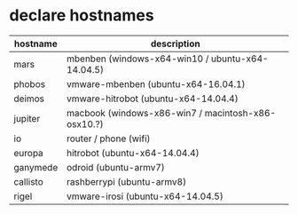 # declare hostnames

| hostname      | description
| ------------- | ------------- 
| mars          | mbenben (windows-x64-win10 / ubuntu-x64-14.04.5)
| phobos        | vmware-mbenben (ubuntu-x64-16.04.1)
| deimos        | vmware-hitrobot (ubuntu-x64-14.04.4)
| jupiter       | macbook (windows-x86-win7 / macintosh-x86-osx10.?)
| io            | router / phone (wifi)
| europa        | hitrobot (ubuntu-x64-14.04.4)
| ganymede      | odroid (ubuntu-armv7)
| callisto      | rashberrypi (ubuntu-armv8)
| rigel         | vmware-irosi (ubuntu-x64-14.04.5)
